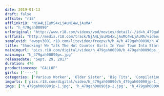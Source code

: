 ```yaml
---
date: 2019-01-13
draft: false
affsite: "r18"
afflinkr18: "NjA4LjEuMS4xLjAuMC4wLjAuMA"
url: "h_479gah00090"
urloriginal: "http://www.r18.com/videos/vod/movies/detail/-/id=h_479gah00090"
urlfinal: "http://media.r18.com/track/NjA4LjEuMS4xLjAuMC4wLjAuMA/videos/vod/movies/detail/-/id=h_479gah00090"
samplevid: "awspv3001.r18.com/litevideo/freepv/h/h_4/h_479gah00090/h_479gah00090_dmb_w.mp4"
title: "Shocking! We Talk The Hot Counter Girls In Your Town Into Starring In Porn - Eight Hour Special 4"
mainimgurl: "pics.r18.com/digital/video/h_479gah00090/h_479gah00090ps.jpg"
mainimgs: "h_479gah00090ps.jpg"
releasedate: "Sept. 29, 2017"
duration: 476
productioncomp: "GALLOP"
girls: ['----']
categories: ['Various Worker', 'Older Sister', 'Big Tits', 'Compilation', 'Over 4 Hours', 'Hi-Def']
imgurls: ['pics.r18.com/digital/video/h_479gah00090/h_479gah00090jp-1.jpg', 'pics.r18.com/digital/video/h_479gah00090/h_479gah00090jp-2.jpg', 'pics.r18.com/digital/video/h_479gah00090/h_479gah00090jp-3.jpg', 'pics.r18.com/digital/video/h_479gah00090/h_479gah00090jp-4.jpg', 'pics.r18.com/digital/video/h_479gah00090/h_479gah00090jp-5.jpg', 'pics.r18.com/digital/video/h_479gah00090/h_479gah00090jp-6.jpg', 'pics.r18.com/digital/video/h_479gah00090/h_479gah00090jp-7.jpg', 'pics.r18.com/digital/video/h_479gah00090/h_479gah00090jp-8.jpg', 'pics.r18.com/digital/video/h_479gah00090/h_479gah00090jp-9.jpg', 'pics.r18.com/digital/video/h_479gah00090/h_479gah00090jp-10.jpg', 'pics.r18.com/digital/video/h_479gah00090/h_479gah00090jp-11.jpg', 'pics.r18.com/digital/video/h_479gah00090/h_479gah00090jp-12.jpg', 'pics.r18.com/digital/video/h_479gah00090/h_479gah00090jp-13.jpg', 'pics.r18.com/digital/video/h_479gah00090/h_479gah00090jp-14.jpg', 'pics.r18.com/digital/video/h_479gah00090/h_479gah00090jp-15.jpg', 'pics.r18.com/digital/video/h_479gah00090/h_479gah00090jp-16.jpg', 'pics.r18.com/digital/video/h_479gah00090/h_479gah00090jp-17.jpg', 'pics.r18.com/digital/video/h_479gah00090/h_479gah00090jp-18.jpg', 'pics.r18.com/digital/video/h_479gah00090/h_479gah00090jp-19.jpg', 'pics.r18.com/digital/video/h_479gah00090/h_479gah00090jp-20.jpg']
imgs: ['h_479gah00090jp-1.jpg', 'h_479gah00090jp-2.jpg', 'h_479gah00090jp-3.jpg', 'h_479gah00090jp-4.jpg', 'h_479gah00090jp-5.jpg', 'h_479gah00090jp-6.jpg', 'h_479gah00090jp-7.jpg', 'h_479gah00090jp-8.jpg', 'h_479gah00090jp-9.jpg', 'h_479gah00090jp-10.jpg', 'h_479gah00090jp-11.jpg', 'h_479gah00090jp-12.jpg', 'h_479gah00090jp-13.jpg', 'h_479gah00090jp-14.jpg', 'h_479gah00090jp-15.jpg', 'h_479gah00090jp-16.jpg', 'h_479gah00090jp-17.jpg', 'h_479gah00090jp-18.jpg', 'h_479gah00090jp-19.jpg', 'h_479gah00090jp-20.jpg']
---
```

